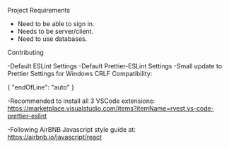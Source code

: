 Project Requirements

- Need to be able to sign in.
- Needs to be server/client.
- Need to use databases.

Contributing

-Default ESLint Settings
-Default Prettier-ESLint Settings
-Small update to Prettier Settings for Windows CRLF Compatibility:

{
"endOfLine": "auto"
}

-Recommended to install all 3 VSCode extensions:
https://marketplace.visualstudio.com/items?itemName=rvest.vs-code-prettier-eslint

-Following AirBNB Javascript style guide at:
https://airbnb.io/javascript/react
